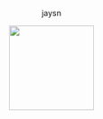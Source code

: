 <p align="center"> jaysn
<p align="center">
<a href="https://osu.ppy.sh/users/21821366">
  <img src="https://a.ppy.sh/21821366"  
       width="150"
       height="150"></a>
<p align="center"> 
